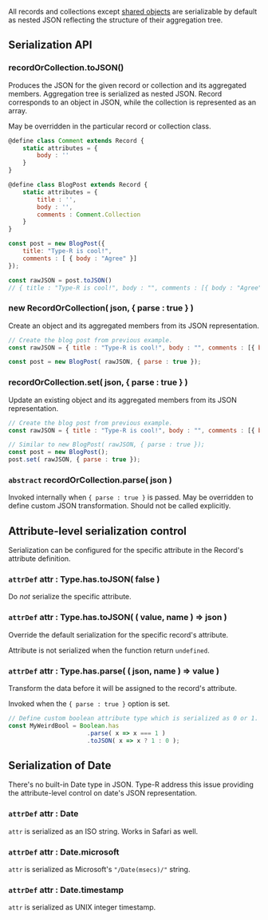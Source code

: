All records and collections except [shared objects](04_Shared_objects.md) are serializable by default as nested JSON reflecting the structure of their aggregation tree.

## Serialization API

### recordOrCollection.toJSON()

Produces the JSON for the given record or collection and its aggregated members. Aggregation tree is serialized as nested JSON. Record corresponds to an object in JSON, while the collection is represented as an array.

May be overridden in the particular record or collection class.

```javascript
@define class Comment extends Record {
    static attributes = {
        body : ''
    }
}

@define class BlogPost extends Record {
    static attributes = {
        title : '',
        body : '',
        comments : Comment.Collection
    }
}

const post = new BlogPost({
    title: "Type-R is cool!",
    comments : [ { body : "Agree" }]
});

const rawJSON = post.toJSON()
// { title : "Type-R is cool!", body : "", comments : [{ body : "Agree" }] }
```

### new RecordOrCollection( json, { parse : true } )

Create an object and its aggregated members from its JSON representation.

```javascript
// Create the blog post from previous example.
const rawJSON = { title : "Type-R is cool!", body : "", comments : [{ body : "Agree" }] };

const post = new BlogPost( rawJSON, { parse : true });
```

### recordOrCollection.set( json, { parse : true } )

Update an existing object and its aggregated members from its JSON representation.

```javascript
// Create the blog post from previous example.
const rawJSON = { title : "Type-R is cool!", body : "", comments : [{ body : "Agree" }] };

// Similar to new BlogPost( rawJSON, { parse : true });
const post = new BlogPost();
post.set( rawJSON, { parse : true });
```

### `abstract` recordOrCollection.parse( json )

Invoked internally when `{ parse : true }` is passed. May be overridden to define custom JSON transformation. Should not be called explicitly.

## Attribute-level serialization control

Serialization can be configured for the specific attribute in the Record's attribute definition.

### `attrDef` attr : Type.has.toJSON( false )

Do _not_ serialize the specific attribute.

### `attrDef` attr : Type.has.toJSON( ( value, name ) => json )

Override the default serialization for the specific record's attribute.

Attribute is not serialized when the function return `undefined`.

### `attrDef` attr : Type.has.parse( ( json, name ) => value )

Transform the data before it will be assigned to the record's attribute.

Invoked when the `{ parse : true }` option is set.

```javascript
// Define custom boolean attribute type which is serialized as 0 or 1.
const MyWeirdBool = Boolean.has
                      .parse( x => x === 1 )
                      .toJSON( x => x ? 1 : 0 );
```

## Serialization of Date

There's no built-in Date type in JSON. Type-R address this issue providing the attribute-level control on date's JSON representation.

### `attrDef` attr : Date

`attr` is serialized as an ISO string. Works in Safari as well.

### `attrDef` attr : Date.microsoft

`attr` is serialized as Microsoft's `"/Date(msecs)/"` string.

### `attrDef` attr : Date.timestamp

`attr` is serialized as UNIX integer timestamp.
